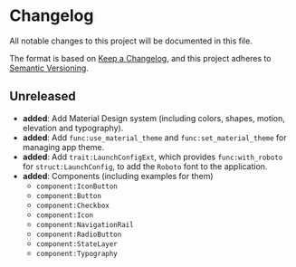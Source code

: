 # Changelog

All notable changes to this project will be documented in this file.

The format is based on [Keep a Changelog](https://keepachangelog.com/en/1.0.0/),
and this project adheres to [Semantic Versioning](https://semver.org/spec/v2.0.0.html).

## Unreleased

- **added**: Add Material Design system (including colors, shapes, motion, elevation and typography).
- **added**: Add `func:use_material_theme` and `func:set_material_theme` for managing app theme.
- **added**: Add `trait:LaunchConfigExt`, which provides `func:with_roboto` for `struct:LaunchConfig`, to add the `Roboto` font to the application.
- **added**: Components (including examples for them)
  - `component:IconButton`
  - `component:Button`
  - `component:Checkbox`
  - `component:Icon`
  - `component:NavigationRail`
  - `component:RadioButton`
  - `component:StateLayer`
  - `component:Typography`
